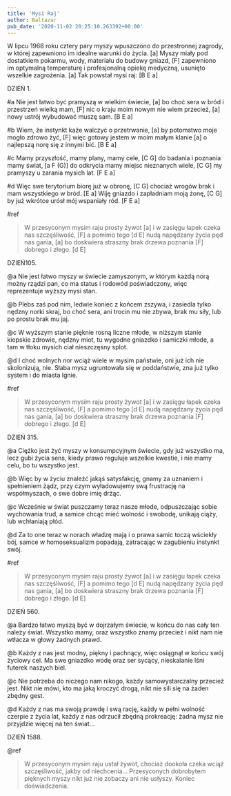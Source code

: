 ```yaml
---
title: 'Mysi Raj'
author: Baltazar
pub_date: '2020-11-02 20:25:10.263392+00:00'
---
```


W lipcu 1968 roku cztery pary myszy wpuszczono do przestronnej zagrody, w której zapewniono im idealne warunki do życia. [a]
Myszy miały pod dostatkiem pokarmu, wody, materiału do budowy gniazd, [F]
zapewniono im optymalną temperaturę i profesjonalną opiekę medyczną, usunięto wszelkie zagrożenia. [a]
Tak powstał mysi raj: [B E a]

DZIEŃ 1.

#a
Nie jest łatwo być pramyszą w wielkim świecie,  	[a]
bo choć sera w bród i przestrzeń wielką mam,   	[F]
nic o kraju moim nowym nie wiem przecież,  		[a]
nowy ustrój wybudować muszę sam. 			[B E a]

#b
Wiem, że instynkt każe walczyć o przetrwanie,   	[a]
by potomstwo moje mogło zdrowo żyć,   		[F]
więc gotowy jestem w moim małym klanie 		[a]
o najlepszą norę się z innymi bić.   			[B E a]

#c
Mamy przyszłość, mamy plany, mamy cele,    		[C G]
do badania i poznania mamy świat,    		           [a F (G)]
do odkrycia mamy miejsc nieznanych wiele,    	[C G]
my pramyszy u zarania mysich lat.     			[F E a]

#d
Więc swe terytorium biorę już w obronę,   		[C G]
chociaż wrogów brak i mam wszystkiego w bród. 	[E a]
Wiję gniazdo i zapładniam moją żonę,    		[C G]
by już wkrótce urósł mój wspaniały ród.    		[F E a]

#ref
>W przesyconym mysim raju prosty żywot     	[a]
>i w zasięgu łapek czeka nas szczęśliwość,                	[F]
>a pomimo tego                                                                     	[d E]
>nudą napędzany życia pęd nas gania,                         	[a]
>bo doskwiera straszny brak drzewa poznania      	[F]
>dobrego i złego.                                                                     	[d E]

DZIEŃ105.

@a
Nie jest łatwo myszy w świecie zamyszonym,
w którym każdą norą możny rządzi pan,
co ma status i rodowód poświadczony,
więc reprezentuje wyższy mysi stan.

@b
Plebs zaś pod nim, ledwie koniec z końcem zszywa,
i zasiedla tylko nędzny norki skraj,
bo choć sera, ani trocin mu nie zbywa,
brak mu siły, lub po prostu brak mu jaj.

@c
W wyższym stanie pięknie rosną liczne młode,
w niższym stanie kiepskie zdrowie, nędzny miot,
tu wygodne gniazdko i samiczki młode,
a tam w tłoku mysich ciał nieszczęsny splot.

@d
I choć wolnych nor wciąż wiele w mysim państwie,
oni już ich nie skolonizują, nie.
Słaba mysz ugruntowała się w poddaństwie,
zna już tylko system i do miasta lgnie.

#ref
>W przesyconym mysim raju prosty żywot     	[a]
>i w zasięgu łapek czeka nas szczęśliwość,                	[F]
>a pomimo tego                                                                     	[d E]
>nudą napędzany życia pęd nas gania,                         	[a]
>bo doskwiera straszny brak drzewa poznania      	[F]
>dobrego i złego.                                                                     	[d E]

DZIEŃ 315.

@a
Ciężko jest żyć myszy w konsumpcyjnym świecie,
gdy już wszystko ma, lecz gubi życia sens,
kiedy prawo reguluje wszelkie kwestie,
i nie mamy celu, bo tu wszystko jest.

@b
Więc by w życiu znaleźć jakąś satysfakcję,
gnamy za uznaniem i spełnieniem żądz,
przy czym wyładowujemy swą frustrację
na współmyszach, o swe dobre imię drżąc.

@c
Wcześnie w świat puszczamy teraz nasze młode,
odpuszczając sobie wychowania trud,
a samice chcąc mieć wolność i swobodę,
unikają ciąży, lub wchłaniają płód.

@d
Za to one teraz w norach władzę mają
i o prawa samic toczą wściekły bój,
samce w homoseksualizm popadają,
zatracając w zagubieniu instynkt swój.

#ref
>W przesyconym mysim raju prosty żywot     	[a]
>i w zasięgu łapek czeka nas szczęśliwość,                	[F]
>a pomimo tego                                                                     	[d E]
>nudą napędzany życia pęd nas gania,                         	[a]
>bo doskwiera straszny brak drzewa poznania      	[F]
>dobrego i złego.                                                                     	[d E]

DZIEŃ 560. 

@a
Bardzo łatwo myszą być w dojrzałym świecie,
w końcu do nas cały ten należy świat.
Wszystko mamy, oraz wszystko znamy przecież
i nikt nam nie wtłacza w głowy żadnych prawd.

@b
Każdy z nas jest modny, piękny i pachnący,
więc osiągnął w końcu swój życiowy cel.
Ma swe gniazdko wodę oraz ser sycący,
nieskalanie lśni futerek naszych biel.

@c
Nie potrzeba do niczego nam nikogo,
każdy samowystarczalny przecież jest.
Nikt nie mówi, kto ma jaką kroczyć drogą,
nikt nie sili się na żaden zbędny gest.

@d
Każdy z nas ma swoją prawdę i swą rację,
każdy w pełni wolność czerpie z życia lat,
każdy z nas odrzucił zbędną prokreację:
żadna mysz nie przyjdzie więcej na ten świat…

DZIEŃ 1588.

@ref
>W przesyconym mysim raju ustał żywot,
>chociaż dookoła czeka wciąż szczęśliwość, 
>jakby od niechcenia…
>Przesyconych dobrobytem pięknych myszy
>nikt już nie zobaczy ani nie usłyszy.
>Koniec doświadczenia.